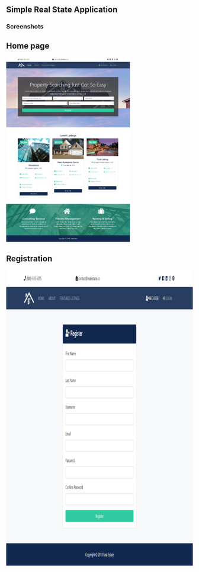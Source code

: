## Simple Real State Application

### Screenshots

## Home page
<img src="screenshots/one.png" height="500">

## Registration
<img src="screenshots/two.png" height="800">
